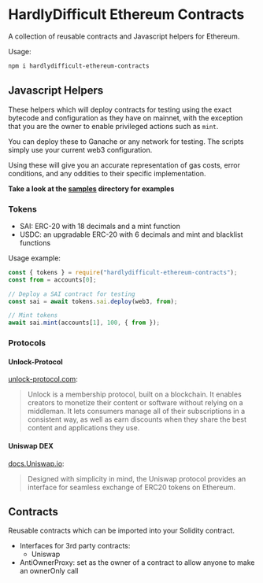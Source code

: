 # HardlyDifficult Ethereum Contracts

A collection of reusable contracts and Javascript helpers for Ethereum.

Usage:

```bash
npm i hardlydifficult-ethereum-contracts
```

## Javascript Helpers

These helpers which will deploy contracts for testing using the exact bytecode and configuration as they have on mainnet, with the exception that you are the owner to enable privileged actions such as `mint`.

You can deploy these to Ganache or any network for testing. The scripts simply use your current web3 configuration.

Using these will give you an accurate representation of gas costs, error conditions, and any oddities to their specific implementation.

**Take a look at the [samples](samples) directory for examples**

### Tokens

 - SAI: ERC-20 with 18 decimals and a mint function
 - USDC: an upgradable ERC-20 with 6 decimals and mint and blacklist functions

Usage example: 

```javascript
const { tokens } = require("hardlydifficult-ethereum-contracts");
const from = accounts[0];

// Deploy a SAI contract for testing
const sai = await tokens.sai.deploy(web3, from);

// Mint tokens
await sai.mint(accounts[1], 100, { from });
```

### Protocols 

#### Unlock-Protocol

[unlock-protocol.com](https://unlock-protocol.com):
> Unlock is a membership protocol, built on a blockchain. It enables creators to monetize their content or software without relying on a middleman. It lets consumers manage all of their subscriptions in a consistent way, as well as earn discounts when they share the best content and applications they use.

#### Uniswap DEX

[docs.Uniswap.io](https://docs.uniswap.io/):

> Designed with simplicity in mind, the Uniswap protocol provides an interface for seamless exchange of ERC20 tokens on Ethereum.

## Contracts

Reusable contracts which can be imported into your Solidity contract.

 - Interfaces for 3rd party contracts:
   - Uniswap
 - AntiOwnerProxy: set as the owner of a contract to allow anyone to make an ownerOnly call

